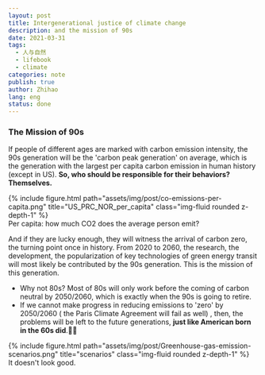 ```yaml
---
layout: post
title: Intergenerational justice of climate change
description: and the mission of 90s
date: 2021-03-31
tags:
  - 人与自然
  - lifebook
  - climate
categories: note
publish: true
author: Zhihao
lang: eng
status: done
---
```



### The Mission of 90s

If people of different ages are marked with carbon emission intensity, the 90s generation will be the 'carbon peak generation' on average, which is the generation with the largest per capita carbon emission in human history (except in US). **So, who should be responsible for their behaviors? Themselves.**


<div class="row">
    <div class="col-sm mt-3 mt-md-0">
        {% include figure.html path="assets/img/post/co-emissions-per-capita.png" title="US_PRC_NOR_per_capita" class="img-fluid rounded z-depth-1" %}
    </div>
</div>
<div class="caption">
    Per capita: how much CO2 does the average person emit?
</div>


And if they are lucky enough, they will witness the arrival of carbon zero, the turning point once in history. From 2020 to 2060, the research, the development, the popularization of key technologies of green energy transit will most likely be contributed by the 90s generation. This is the mission of this generation.

- Why not 80s? Most of 80s will only work before the coming of carbon neutral by 2050/2060, which is exactly when the 90s is going to retire.
- If we cannot make progress in reducing emissions to 'zero' by 2050/2060 ( the Paris Climate Agreement will fail as well) , then, the problems will be left to the future generations, **just like American born in the 60s did**.🤷‍♂️


<div class="row">
    <div class="col-sm mt-3 mt-md-0">
        {% include figure.html path="assets/img/post/Greenhouse-gas-emission-scenarios.png" title="scenarios" class="img-fluid rounded z-depth-1" %}
    </div>
</div>
<div class="caption">
    It doesn't look good.
</div>

